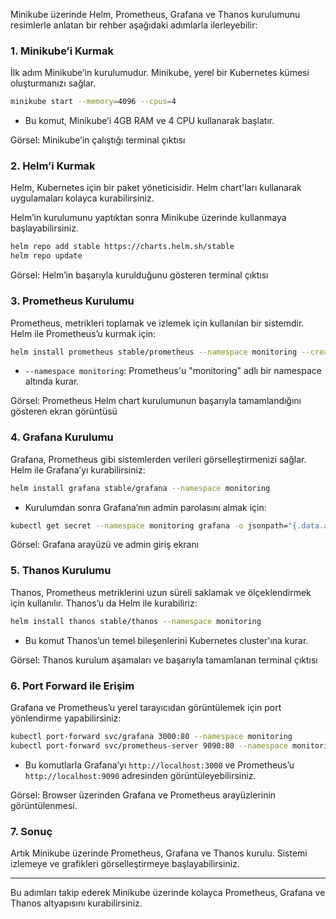 Minikube üzerinde Helm, Prometheus, Grafana ve Thanos kurulumunu resimlerle anlatan bir rehber aşağıdaki adımlarla ilerleyebilir:

### 1. **Minikube’i Kurmak**
   İlk adım Minikube’in kurulumudur. Minikube, yerel bir Kubernetes kümesi oluşturmanızı sağlar.

   ```bash
   minikube start --memory=4096 --cpus=4
   ```

   - Bu komut, Minikube’i 4GB RAM ve 4 CPU kullanarak başlatır.
   
   Görsel: Minikube’in çalıştığı terminal çıktısı

### 2. **Helm’i Kurmak**
   Helm, Kubernetes için bir paket yöneticisidir. Helm chart'ları kullanarak uygulamaları kolayca kurabilirsiniz.

   Helm’in kurulumunu yaptıktan sonra Minikube üzerinde kullanmaya başlayabilirsiniz.

   ```bash
   helm repo add stable https://charts.helm.sh/stable
   helm repo update
   ```

   Görsel: Helm’in başarıyla kurulduğunu gösteren terminal çıktısı

### 3. **Prometheus Kurulumu**
   Prometheus, metrikleri toplamak ve izlemek için kullanılan bir sistemdir. Helm ile Prometheus’u kurmak için:

   ```bash
   helm install prometheus stable/prometheus --namespace monitoring --create-namespace
   ```

   - `--namespace monitoring`: Prometheus'u "monitoring" adlı bir namespace altında kurar.

   Görsel: Prometheus Helm chart kurulumunun başarıyla tamamlandığını gösteren ekran görüntüsü

### 4. **Grafana Kurulumu**
   Grafana, Prometheus gibi sistemlerden verileri görselleştirmenizi sağlar. Helm ile Grafana’yı kurabilirsiniz:

   ```bash
   helm install grafana stable/grafana --namespace monitoring
   ```

   - Kurulumdan sonra Grafana’nın admin parolasını almak için:

   ```bash
   kubectl get secret --namespace monitoring grafana -o jsonpath="{.data.admin-password}" | base64 --decode
   ```

   Görsel: Grafana arayüzü ve admin giriş ekranı

### 5. **Thanos Kurulumu**
   Thanos, Prometheus metriklerini uzun süreli saklamak ve ölçeklendirmek için kullanılır. Thanos’u da Helm ile kurabiliriz:

   ```bash
   helm install thanos stable/thanos --namespace monitoring
   ```

   - Bu komut Thanos’un temel bileşenlerini Kubernetes cluster'ına kurar.

   Görsel: Thanos kurulum aşamaları ve başarıyla tamamlanan terminal çıktısı

### 6. **Port Forward ile Erişim**
   Grafana ve Prometheus’u yerel tarayıcıdan görüntülemek için port yönlendirme yapabilirsiniz:

   ```bash
   kubectl port-forward svc/grafana 3000:80 --namespace monitoring
   kubectl port-forward svc/prometheus-server 9090:80 --namespace monitoring
   ```

   - Bu komutlarla Grafana’yı `http://localhost:3000` ve Prometheus’u `http://localhost:9090` adresinden görüntüleyebilirsiniz.

   Görsel: Browser üzerinden Grafana ve Prometheus arayüzlerinin görüntülenmesi.

### 7. **Sonuç**
   Artık Minikube üzerinde Prometheus, Grafana ve Thanos kurulu. Sistemi izlemeye ve grafikleri görselleştirmeye başlayabilirsiniz.

---

Bu adımları takip ederek Minikube üzerinde kolayca Prometheus, Grafana ve Thanos altyapısını kurabilirsiniz.
